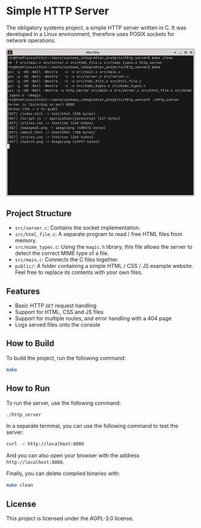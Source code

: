# Simple HTTP Server

The obligatory systems project, a simple HTTP server written in C.
It was developed in a Linux environment, therefore uses POSIX sockets for network operations.

![Preview](./public/preview.png)

## Project Structure

- `src/server.c`: Contains the socket implementation.
- `src/html_file.c`: A separate program to read / free HTML files from memory.
- `src/mime_types.c`: Using the `magic.h` library, this file allows the server to detect the correct MIME type of a file.
- `src/main.c`: Connects the C files together.
- `public/`: A folder containing a simple HTML / CSS / JS example website. Feel free to replace its contents with your own files.

## Features

- Basic HTTP `GET` request handling
- Support for HTML, CSS and JS files
- Support for multiple routes, and error handling with a 404 page
- Logs served files onto the console

## How to Build

To build the project, run the following command:

```sh
make
```

## How to Run

To run the server, use the following command:

```bash
./http_server
```

In a separate terminal, you can use the following command to test the server:

```sh
curl -v http://localhost:8080
```

And you can also open your browser with the address `http://localhost:8080`.

Finally, you can delete compiled binaries with:

```sh
make clean
```


## License

This project is licensed under the AGPL-3.0 license.
